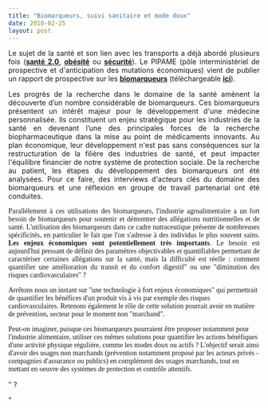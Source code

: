 ```yaml
---
title: "Biomarqueurs, suivi sanitaire et mode doux"
date: 2010-02-25
layout: post
---
```


<p style="text-align: justify">Le sujet de la santé et son lien avec les transports a déjà abordé plusieurs fois (<strong><span style="text-decoration: underline"><a href="/2010/02/vers-la-sante-20.html" target="_blank">santé 2.0</a></span></strong>, <strong><span style="text-decoration: underline"><a href="/2009/11/mobilite-obesite-sante-innovons-vite.html" target="_blank">obésité</a></span></strong> ou <strong><span style="text-decoration: underline"><a href="/2009/11/effet-de-serre-obesite-et-securite.html" target="_blank">sécurité</a></span></strong>). Le PIPAME (pôle interministériel de prospective et d'anticipation des mutations économiques) vient de publier un rapport de prospective sur les <strong><span style="text-decoration: underline"><a href="http://fr.wikipedia.org/wiki/Biomarqueur" target="_blank">biomarqueurs</a></span></strong> (téléchargeable <strong><span style="text-decoration: underline"><a href="http://www.industrie.gouv.fr/p3e/etudes/bio/etudes11.php" target="_blank">ici</a></span></strong>). <p style="text-align: justify">Les progrès de la recherche dans le domaine de la santé amènent la découverte d’un nombre considérable de biomarqueurs. Ces biomarqueurs présentent un intérêt majeur pour le développement d'une médecine personnalisée. Ils constituent un enjeu stratégique pour les industries de la santé en devenant l’une des principales forces de la recherche biopharmaceutique dans la mise au point de médicaments innovants. Au plan économique, leur développement n'est pas sans conséquences sur la restructuration de la filière des industries de santé, et peut impacter l'équilibre financier de notre système de protection sociale. De la recherche au patient, les étapes du développement des biomarqueurs ont été analysées. Pour ce faire, des interviews d'acteurs clés du domaine des biomarqueurs et une réflexion en groupe de travail partenarial ont été conduites.</p><font face="TimesNewRomanPSMT"> <p style="text-align: justify">Parallèlement à ces utilisations des biomarqueurs, l'industrie agroalimentaire a un fort besoin de biomarqueurs pour soutenir et démontrer des allégations nutritionnelles et de santé. L'utilisation des biomarqueurs dans ce cadre nutraceutique présente de nombreuses spécificités, en particulier le fait que l'on s'adresse à des individus le plus souvent sains. <strong>Les enjeux économiques sont potentiellement très importants</strong>. Le besoin est aujourd'hui pressant de définir des paramètres objectivables et quantifiables permettant de caractériser certaines allégations sur la santé, mais la difficulté est réelle : comment quantifier une amélioration du transit et du confort digestif" ou une "diminution des risques cardiovasculaires" ?</p> <p style=""text-align: justify"">Arrêtons nous un instant sur "une technologie à fort enjeux économiques" qui permettrait de quantifier les bénéfices d'un produit vis à vis par exemple des risques cardiovasculaires. Retenons également le rôle de cette solution pourrait avoir en matière de prévention, secteur pour le moment non "marchand".</p> <p style=""text-align: justify"">Peut-on imaginer, puisque ces biomarqueurs pourraient être proposer notamment pour l'industrie alimentaire, utiliser ces mêmes solutions pour quantifier les actions bénéfiques d'une activité physique régulière, comme les modes doux ou actifs ? L'objectif serait ainsi d'avoir des usages non marchands (prévention notamment proposé par les acteurs privés - compagnies d'assurance ou publics) en complément des usages marchands, tout en mettant en oeuvre des systèmes de protection et contrôle attentifs.</p></font><font face=""TimesNewRomanPSMT""></font></p> <p>″ <font face=""TimesNewRomanPSMT"">?</font></p>"